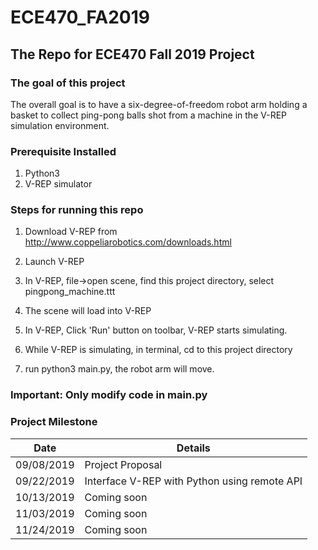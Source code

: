 # ECE470_FA2019
## The Repo for ECE470 Fall 2019 Project

### The goal of this project

The overall goal is to have a six-degree-of-freedom robot arm holding a basket to collect ping-pong balls shot from a machine in the V-REP simulation environment.


### Prerequisite Installed

1. Python3
2. V-REP simulator



### Steps for running this repo

1. Download V-REP from http://www.coppeliarobotics.com/downloads.html


2. Launch V-REP

3. In V-REP, file->open scene, find this project directory, select pingpong_machine.ttt

4. The scene will load into V-REP

5. In V-REP, Click 'Run' button on toolbar, V-REP starts simulating.

6. While V-REP is simulating, in terminal, cd to this project directory

7. run python3 main.py, the robot arm will move.



### Important: Only modify code in main.py



### Project Milestone

| Date          | Details       |
| ------------- |-------------|
| 09/08/2019      | Project Proposal |
| 09/22/2019      | Interface V-REP with Python using remote API|
| 10/13/2019 | Coming soon      |
| 11/03/2019 | Coming soon      |
| 11/24/2019 | Coming soon      |
